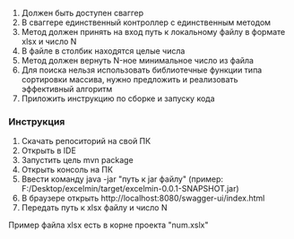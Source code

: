 1. Должен быть доступен сваггер
2. В сваггере единственный контроллер с единственным методом
3. Метод должен принять на вход путь к локальному файлу в формате xlsx и число N
4. В файле в столбик находятся целые числа
5. Метод должен вернуть N-ное минимальное число из файла
6. Для поиска нельзя использовать библиотечные функции типа сортировки массива, нужно предложить и реализовать эффективный алгоритм
7. Приложить инструкцию по сборке и запуску кода

### Инструкция
1. Скачать репоситорий на свой ПК
2. Открыть в IDE
3. Запустить цель mvn package
4. Открыть консоль на ПК
5. Ввести команду java -jar "путь к jar файлу" (пример: F:/Desktop/excelmin/target/excelmin-0.0.1-SNAPSHOT.jar)
6. В браузере открыть http://localhost:8080/swagger-ui/index.html 
7. Передать путь к xlsx файлу и число N

Пример файла xlsx есть в корне проекта "num.xslx"
